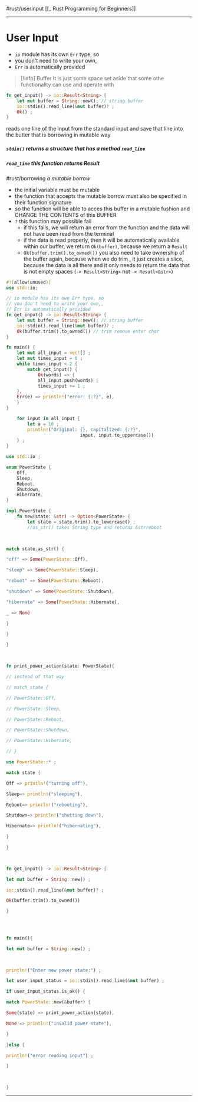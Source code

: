 #rust/userinput
[[_ Rust Programming for Beginners]]


--------
# User Input
- `io` module has its own `Err` type, so
- you don't need to write your own,
- `Err` is automatically provided

>[!info] Buffer
>It is just some space set aside that some othe functionality can use and operate with

```rust
fn get_input() -> io::Result<String> {
	let mut buffer = String::new(); // string buffer
	io::stdin().read_line(&mut buffer)? ;
	Ok() ;
}
```
 reads one line of the input from the standard input and save that line into the butter that is borrowing in mutable way
##### `stdin()` returns a structure that has a method `read_line`
##### `read_line` this function returns Result
#rust/borrowing 
*a mutable borrow* 
- the initial variable must be mutable
- the function that accepts the mutable borrow must also be specified in their function signature
- so the function will be able to acces this buffer in a mutable fushion and CHANGE THE CONTENTS of this BUFFER
- `?` this function may possible fail
	- if this fails, we will return an error from the function and the data will not have been read from the terminal
	- if the data is read properly, then it will be automatically available within our buffer, we return `Ok(buffer)`, because we return a `Result`
	- `Ok(buffer.trim().to_owned())` you also need to take ownership of the buffer again, because when we do trim , it just creates a slice, because the data is all there and it only needs to return the data that is not empty spaces (`-> Result<String>` not `-> Resutl<&str>`)

```rust
#![allow(unused)]
use std::io;

// io module has its own Err type, so
// you don't need to write your own,,
// Err is automatically provided
fn get_input() -> io::Result<String> {
	let mut buffer = String::new(); // string buffer
	io::stdin().read_line(&mut buffer)? ;
	Ok(buffer.trim().to_owned()) // trim remove enter char
}

fn main() {
	let mut all_input = vec![] ;
	let mut times_input = 0 ;
	while times_input < 2 {
		match get_input() {
			Ok(words) => {
			all_input.push(words) ;
			times_input += 1 ;
	},
	Err(e) => println!("error: {:?}", e),
	}
}

	for input in all_input {
		let a = 10 ;
		println!("Original: {}, capitalized: {:?}", 
							input, input.to_uppercase())
	} ;
}
```

```rust
use std::io ;

enum PowerState {
	Off,
	Sleep,
	Reboot,
	Shutdown,
	Hibernate,
}

impl PowerState {
	fn new(state: &str) -> Option<PowerState> {
		let state = state.trim().to_lowercase() ;
		//as_str() takes String type and returns &strreboot

  

match state.as_str() {

"off" => Some(PowerState::Off),

"sleep" => Some(PowerState::Sleep),

"reboot" => Some(PowerState::Reboot),

"shutdown" => Some(PowerState::Shutdown),

"hibernate" => Some(PowerState::Hibernate),

_ => None

}

}

}

  

fn print_power_action(state: PowerState){

// instead of that way

// match state {

// PowerState::Off,

// PowerState::Sleep,

// PowerState::Reboot,

// PowerState::Shutdown,

// PowerState::Hibernate,

// }

use PowerState::* ;

match state {

Off => println!("turning off"),

Sleep=> println!("sleeping"),

Reboot=> println!("rebooting"),

Shutdown=> println!("shutting down"),

Hibernate=> println!("hibernating"),

}

}

  

fn get_input() -> io::Result<String> {

let mut buffer = String::new() ;

io::stdin().read_line(&mut buffer)? ;

Ok(buffer.trim().to_owned())

}

  
  

fn main(){

let mut buffer = String::new() ;

  

println!("Enter new power state:") ;

let user_input_status = io::stdin().read_line(&mut buffer) ;

if user_input_status.is_ok() {

match PowerState::new(&buffer) {

Some(state) => print_power_action(state),

None => println!("invalid power state"),

}

}else {

println!("error reading input") ;

}

  

}
```
----


